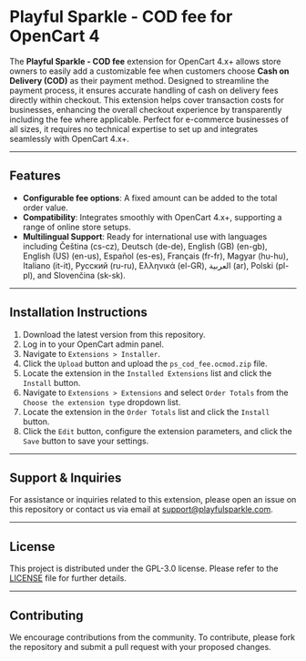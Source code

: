 # Playful Sparkle - COD fee for OpenCart 4

The **Playful Sparkle - COD fee** extension for OpenCart 4.x+ allows store owners to easily add a customizable fee when customers choose **Cash on Delivery (COD)** as their payment method. Designed to streamline the payment process, it ensures accurate handling of cash on delivery fees directly within checkout. This extension helps cover transaction costs for businesses, enhancing the overall checkout experience by transparently including the fee where applicable. Perfect for e-commerce businesses of all sizes, it requires no technical expertise to set up and integrates seamlessly with OpenCart 4.x+.

---

## Features

- **Configurable fee options**: A fixed amount can be added to the total order value.
- **Compatibility**: Integrates smoothly with OpenCart 4.x+, supporting a range of online store setups.
- **Multilingual Support**: Ready for international use with languages including Čeština (cs-cz), Deutsch (de-de), English (GB) (en-gb), English (US) (en-us), Español (es-es), Français (fr-fr), Magyar (hu-hu), Italiano (it-it), Русский (ru-ru), Ελληνικά (el-GR), العربية (ar), Polski (pl-pl), and Slovenčina (sk-sk).

---

## Installation Instructions

1. Download the latest version from this repository.
2. Log in to your OpenCart admin panel.
3. Navigate to `Extensions > Installer`.
4. Click the `Upload` button and upload the `ps_cod_fee.ocmod.zip` file.
5. Locate the extension in the `Installed Extensions` list and click the `Install` button.
6. Navigate to `Extensions > Extensions` and select `Order Totals` from the `Choose the extension type` dropdown list.
7. Locate the extension in the `Order Totals` list and click the `Install` button.
8. Click the `Edit` button, configure the extension parameters, and click the `Save` button to save your settings.

---

## Support & Inquiries

For assistance or inquiries related to this extension, please open an issue on this repository or contact us via email at [support@playfulsparkle.com](mailto:support@playfulsparkle.com).

---

## License

This project is distributed under the GPL-3.0 license. Please refer to the [LICENSE](./LICENSE) file for further details.

---

## Contributing

We encourage contributions from the community. To contribute, please fork the repository and submit a pull request with your proposed changes.
